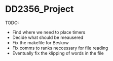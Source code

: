 # DD2356_Project

TODO:

* Find where we need to place timers
* Decide what should be meausered
* Fix the makefile for Beskow
* Fix comms to ranks neccessary for file reading
* Eventually fix the klipping of words in the file
